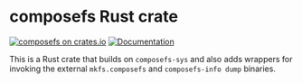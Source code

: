 # composefs Rust crate

[![composefs on crates.io](https://img.shields.io/crates/v/composefs)](https://crates.io/crates/composefs)
[![Documentation](https://img.shields.io/badge/docs-latest%20version-brightgreen.svg)](https://docs.rs/composefs)

This is a Rust crate that builds on `composefs-sys` and also
adds wrappers for invoking the external `mkfs.composefs` and `composefs-info dump` binaries.

